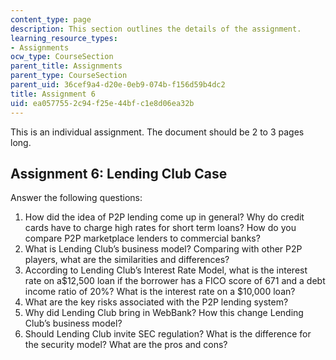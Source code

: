 ```yaml
---
content_type: page
description: This section outlines the details of the assignment.
learning_resource_types:
- Assignments
ocw_type: CourseSection
parent_title: Assignments
parent_type: CourseSection
parent_uid: 36cef9a4-d20e-0eb9-074b-f156d59b4dc2
title: Assignment 6
uid: ea057755-2c94-f25e-44bf-c1e8d06ea32b
---
```


This is an individual assignment. The document should be 2 to 3 pages long.

Assignment 6: Lending Club Case
-------------------------------

Answer the following questions:

1.  How did the idea of P2P lending come up in general? Why do credit cards have to charge high rates for short term loans? How do you compare P2P marketplace lenders to commercial banks?
2.  What is Lending Club’s business model? Comparing with other P2P players, what are the similarities and differences?
3.  According to Lending Club’s Interest Rate Model, what is the interest rate on a$12,500 loan if the borrower has a FICO score of 671 and a debt income ratio of 20%? What is the interest rate on a $10,000 loan?
4.  What are the key risks associated with the P2P lending system?
5.  Why did Lending Club bring in WebBank? How this change Lending Club’s business model?
6.  Should Lending Club invite SEC regulation? What is the difference for the security model? What are the pros and cons?